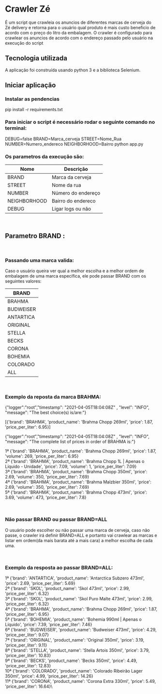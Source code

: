 # Crawler Zé
É um script que crawleia os anuncios de diferentes marcas de cerveja do Zé delivery e retorna para o usuário qual produto é mais custo beneficio de acordo com o preço do litro da embalagem. O crawler é configurado para crawlear os anuncios de acordo com o endereço passado pelo usuário na execução do script 


## Tecnologia utilizada
A aplicação foi construída usando python 3 e a biblioteca Selenium.


## Iniciar aplicação 
### Instalar as pendencias

pip install -r requirements.txt 

### Para iniciar o script é necessário rodar o seguinte comando no terminal:

DEBUG=false BRAND=Marca_cerveja STREET=Nome_Rua NUMBER=Numero_endereco NEIGHBORHOOD=Bairro  python app.py


### Os parametros da execução são:

| Nome | Descrição |
| --- | --- |
| BRAND |  Marca da cerveja |
| STREET | Nome da rua |
| NUMBER |  Número do endereço |
| NEIGHBORHOOD | Bairro do endereco |
| DEBUG | Ligar logs ou não |

<br>

## Parametro BRAND : 
<br>

### Passando uma marca valida:
Caso o usuário queira ver qual a melhor escolha e a melhor ordem de embalagem de uma marca específica, ele pode passar BRAND com os seguintes valores:

| BRAND |
| --- | 
| BRAHMA | 
| BUDWEISER |
| ANTARTICA |
| ORIGINAL | 
| STELLA |
| BECKS |
| CORONA | 
| BOHEMIA |
| COLORADO |
| ALL |

<br>

### Exemplo da reposta da marca BRAHMA:

{"logger":"root","timestamp": "2021-04-05T18:04:08Z" , "level": "INFO", "message": "The best choice(s) is/are:"}

[{'brand': 'BRAHMA', 'product_name': 'Brahma Chopp 269ml', 'price': 1.87, 'price_per_liter': 6.95}]


{"logger":"root","timestamp": "2021-04-05T18:04:08Z" , "level": "INFO", "message": "The complete list of prices in order of BRAHMA is:"}

1ª {'brand': 'BRAHMA', 'product_name': 'Brahma Chopp 269ml', 'price': 1.87, 'volume': 269, 'price_per_liter': 6.95}\
2ª {'brand': 'BRAHMA', 'product_name': 'Brahma Chopp 1L | Apenas o Líquido - Unidade', 'price': 7.09, 'volume': 1, 'price_per_liter': 7.09}\
3ª {'brand': 'BRAHMA', 'product_name': 'Brahma Chopp 350ml', 'price': 2.69, 'volume': 350, 'price_per_liter': 7.69}\
4ª {'brand': 'BRAHMA', 'product_name': 'Brahma Malzbier 350ml', 'price': 2.69, 'volume': 350, 'price_per_liter': 7.69}\
5ª {'brand': 'BRAHMA', 'product_name': 'Brahma Chopp 473ml', 'price': 3.69, 'volume': 473, 'price_per_liter': 7.8}

<br>

### Não passar BRAND ou passar BRAND=ALL
O usuário pode escolher ou não passar uma marca de cerveja, caso não passe, o crawler irá definir BRAND=ALL e portanto vai crawlear as marcas e listar em ordem(da mais barata até a mais cara) a melhor escolha de cada uma. 

<br>

### Exemplo da resposta ao passar BRAND=ALL:
1ª {'brand': 'ANTARTICA', 'product_name': 'Antarctica Subzero 473ml', 'price': 2.69, 'price_per_liter': 5.69}\
2ª {'brand': 'SKOL', 'product_name': 'Skol 473ml', 'price': 2.99, 'price_per_liter': 6.32}\
3ª {'brand': 'SKOL', 'product_name': 'Skol Puro Malte 473ml', 'price': 2.99, 'price_per_liter': 6.32}\
4ª {'brand': 'BRAHMA', 'product_name': 'Brahma Chopp 269ml', 'price': 1.87, 'price_per_liter': 6.95}\
5ª {'brand': 'BOHEMIA', 'product_name': 'Bohemia 990ml | Apenas o Líquido', 'price': 7.39, 'price_per_liter': 7.46}\
6ª {'brand': 'BUDWEISER', 'product_name': 'Budweiser 473ml', 'price': 4.29, 'price_per_liter': 9.07}\
7ª {'brand': 'ORIGINAL', 'product_name': 'Original 350ml', 'price': 3.19, 'price_per_liter': 9.11}\
8ª {'brand': 'STELLA', 'product_name': 'Stella Artois 350ml', 'price': 3.79, 'price_per_liter': 10.83}\
9ª {'brand': 'BECKS', 'product_name': 'Becks 350ml', 'price': 4.49, 'price_per_liter': 12.83}\
10ª {'brand': 'COLORADO', 'product_name': 'Colorado Ribeirão Lager 350ml', 'price': 4.99, 'price_per_liter': 14.26}\
11ª {'brand': 'CORONA', 'product_name': 'Corona Extra 330ml', 'price': 5.49, 'price_per_liter': 16.64}\


